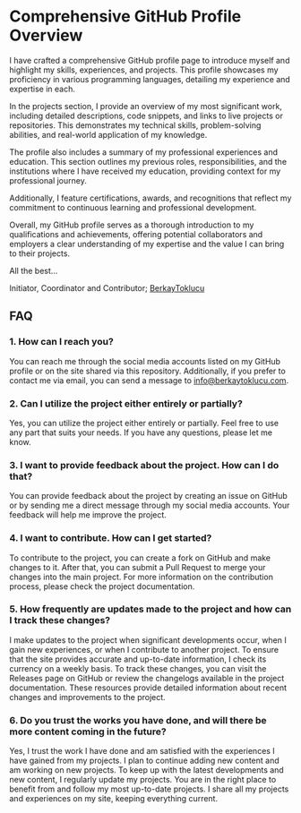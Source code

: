 
# Comprehensive GitHub Profile Overview 

I have crafted a comprehensive GitHub profile page to introduce myself and highlight my skills, experiences, and projects. This profile showcases my proficiency in various programming languages, detailing my experience and expertise in each.

In the projects section, I provide an overview of my most significant work, including detailed descriptions, code snippets, and links to live projects or repositories. This demonstrates my technical skills, problem-solving abilities, and real-world application of my knowledge.

The profile also includes a summary of my professional experiences and education. This section outlines my previous roles, responsibilities, and the institutions where I have received my education, providing context for my professional journey.

Additionally, I feature certifications, awards, and recognitions that reflect my commitment to continuous learning and professional development.

Overall, my GitHub profile serves as a thorough introduction to my qualifications and achievements, offering potential collaborators and employers a clear understanding of my expertise and the value I can bring to their projects.

All the best...

Initiator, Coordinator and Contributor; [BerkayToklucu](https://www.github.com/BerkayToklucu)


## FAQ

### 1. How can I reach you?
You can reach me through the social media accounts listed on my GitHub profile or on the site shared via this repository. Additionally, if you prefer to contact me via email, you can send a message to info@berkaytoklucu.com.

### 2. Can I utilize the project either entirely or partially?
Yes, you can utilize the project either entirely or partially. Feel free to use any part that suits your needs. If you have any questions, please let me know.

### 3. I want to provide feedback about the project. How can I do that?
You can provide feedback about the project by creating an issue on GitHub or by sending me a direct message through my social media accounts. Your feedback will help me improve the project.

### 4. I want to contribute. How can I get started?
To contribute to the project, you can create a fork on GitHub and make changes to it. After that, you can submit a Pull Request to merge your changes into the main project. For more information on the contribution process, please check the project documentation.

### 5. How frequently are updates made to the project and how can I track these changes?
I make updates to the project when significant developments occur, when I gain new experiences, or when I contribute to another project. To ensure that the site provides accurate and up-to-date information, I check its currency on a weekly basis. To track these changes, you can visit the Releases page on GitHub or review the changelogs available in the project documentation. These resources provide detailed information about recent changes and improvements to the project.

### 6. Do you trust the works you have done, and will there be more content coming in the future?
Yes, I trust the work I have done and am satisfied with the experiences I have gained from my projects. I plan to continue adding new content and am working on new projects. To keep up with the latest developments and new content, I regularly update my projects. You are in the right place to benefit from and follow my most up-to-date projects. I share all my projects and experiences on my site, keeping everything current.

